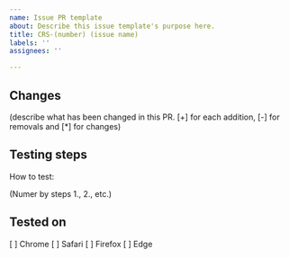 ```yaml
---
name: Issue PR template
about: Describe this issue template's purpose here.
title: CRS-(number) (issue name)
labels: ''
assignees: ''

---
```


## Changes

(describe what has been changed in this PR. [+] for each addition, [-] for removals and [*] for changes)

## Testing steps

How to test:

(Numer by steps 1., 2., etc.)

## Tested on

[ ] Chrome
[ ] Safari
[ ] Firefox
[ ] Edge
